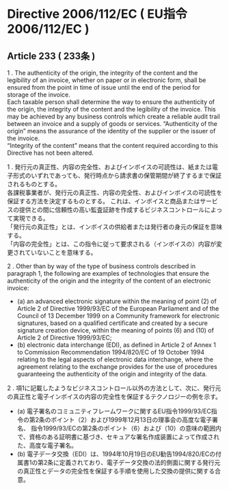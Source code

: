 # Directive 2006/112/EC ( EU指令 2006/112/EC )
## Article 233 ( 233条 )
1 . The authenticity of the origin, the integrity of the content and the legibility of an invoice, whether on paper or in electronic form, shall be ensured from the point in time of issue until the end of the period for storage of the invoice.  
Each taxable person shall determine the way to ensure the authenticity of the origin, the integrity of the content and the legibility of the invoice. This may be achieved by any business controls which create a reliable audit trail between an invoice and a supply of goods or services. “Authenticity of the origin” means the assurance of the identity of the supplier or the issuer of the invoice.  
“Integrity of the content” means that the content required according to this Directive has not been altered.  

1 . 発行元の真正性、内容の完全性、およびインボイスの可読性は、紙または電子形式のいずれであっても、発行時点から請求書の保管期間が終了するまで保証されるものとする。  
各課税事業者が、発行元の真正性、内容の完全性、およびインボイスの可読性を保証する方法を決定するものとする。 これは、インボイスと商品またはサービスの提供との間に信頼性の高い監査証跡を作成するビジネスコントロールによって実現できる。  
「発行元の真正性」とは、インボイスの供給者または発行者の身元の保証を意味する。  
「内容の完全性」とは、この指令に従って要求される（インボイスの）内容が変更されていないことを意味する。  

2 . Other than by way of the type of business controls described in paragraph 1, the following are examples of technologies that ensure the authenticity of the origin and the integrity of the content of an electronic invoice:  

* (a) an advanced electronic signature within the meaning of point (2) of Article 2 of Directive 1999/93/EC of the European Parliament and of the Council of 13 December 1999 on a Community framework for electronic signatures, based on a qualified certificate and created by a secure signature creation device, within the meaning of points (6) and (10) of Article 2 of Directive 1999/93/EC;  
* (b) electronic data interchange (EDI), as defined in Article 2 of Annex 1 to Commission Recommendation 1994/820/EC of 19 October 1994 relating to the legal aspects of electronic data interchange, where the agreement relating to the exchange provides for the use of procedures guaranteeing the authenticity of the origin and integrity of the data.  

2 . 項1に記載したようなビジネスコントロール以外の方法として、次に、発行元の真正性と電子インボイスの内容の完全性を保証するテクノロジーの例を示す。  

* (a) 電子署名のコミュニティフレームワークに関するEU指令1999/93/EC指令の第2条のポイント（2）および1999年12月13日の理事会の高度な電子署名、 指令1999/93/ECの第2条のポイント（6）および（10）の意味の範囲内で、資格のある証明書に基づき、セキュアな署名作成装置によって作成された、高度な電子署名。  
* (b) 電子データ交換（EDI）は、1994年10月19日のEU勧告1994/820/ECの付属書1の第2条に定義されており、電子データ交換の法的側面に関する発行元の真正性とデータの完全性を保証する手順を使用した交換の提供に関する合意。
